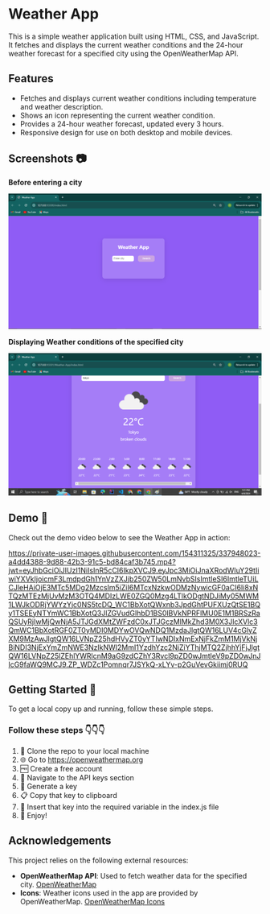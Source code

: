 # Weather App  

This is a simple weather application built using HTML, CSS, and JavaScript. It fetches and displays the current weather conditions and the 24-hour weather forecast for a specified city using the OpenWeatherMap API.

## Features 

- Fetches and displays current weather conditions including temperature and weather description.
- Shows an icon representing the current weather condition.
- Provides a 24-hour weather forecast, updated every 3 hours.
- Responsive design for use on both desktop and mobile devices.

## Screenshots :camera: 

**Before entering a city**

![Before entering the city.](image1.png)

**Displaying Weather conditions of the specified city**

![Weather conditions.](image2.png)

## Demo :movie_camera:

Check out the demo video below to see the Weather App in action:

https://private-user-images.githubusercontent.com/154311325/337948023-a4dd4388-9d88-42b3-91c5-bd84caf3b745.mp4?jwt=eyJhbGciOiJIUzI1NiIsInR5cCI6IkpXVCJ9.eyJpc3MiOiJnaXRodWIuY29tIiwiYXVkIjoicmF3LmdpdGh1YnVzZXJjb250ZW50LmNvbSIsImtleSI6ImtleTUiLCJleHAiOjE3MTc5MDg2MzcsIm5iZiI6MTcxNzkwODMzNywicGF0aCI6Ii8xNTQzMTEzMjUvMzM3OTQ4MDIzLWE0ZGQ0Mzg4LTlkODgtNDJiMy05MWM1LWJkODRjYWYzYjc0NS5tcDQ_WC1BbXotQWxnb3JpdGhtPUFXUzQtSE1BQy1TSEEyNTYmWC1BbXotQ3JlZGVudGlhbD1BS0lBVkNPRFlMU0E1M1BRSzRaQSUyRjIwMjQwNjA5JTJGdXMtZWFzdC0xJTJGczMlMkZhd3M0X3JlcXVlc3QmWC1BbXotRGF0ZT0yMDI0MDYwOVQwNDQ1MzdaJlgtQW16LUV4cGlyZXM9MzAwJlgtQW16LVNpZ25hdHVyZT0yYTIwNDIxNmExNjFkZmM1MjVkNjBiNDI3NjExYmZmNWE3NzlkNWI2MmI1YzdhYzc2NjZiYThjMTQ2ZjhhYjFjJlgtQW16LVNpZ25lZEhlYWRlcnM9aG9zdCZhY3Rvcl9pZD0wJmtleV9pZD0wJnJlcG9faWQ9MCJ9.ZP_WDZc1Pomnqr7JSYkQ-xLYv-p2GuVevGkiimj0RUQ

## Getting Started :rocket:

To get a local copy up and running, follow these simple steps. 

### Follow these steps :point_down::point_down::point_down:

1. :dancers: Clone the repo to your local machine
2. :globe_with_meridians: Go to https://openweathermap.org
3. :free: Create a free account
4. :key: Navigate to the API keys section
5. :wrench: Generate a key
6. :clipboard: Copy that key to clipboard
7. :open_file_folder: Insert that key into the required variable in the index.js file
8. :tada: Enjoy!

## Acknowledgements

This project relies on the following external resources:

- **OpenWeatherMap API**: Used to fetch weather data for the specified city. [OpenWeatherMap](https://openweathermap.org/)
- **Icons**: Weather icons used in the app are provided by OpenWeatherMap. [OpenWeatherMap Icons](https://openweathermap.org/weather-conditions)
